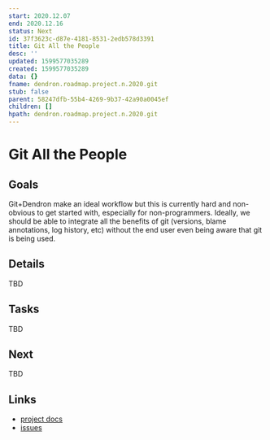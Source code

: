 ```yaml
---
start: 2020.12.07
end: 2020.12.16
status: Next
id: 37f3623c-d87e-4181-8531-2edb578d3391
title: Git All the People
desc: ''
updated: 1599577035289
created: 1599577035289
data: {}
fname: dendron.roadmap.project.n.2020.git
stub: false
parent: 58247dfb-55b4-4269-9b37-42a90a0045ef
children: []
hpath: dendron.roadmap.project.n.2020.git
---
```

# Git All the People

## Goals

Git+Dendron make an ideal workflow but this is currently hard and non-obvious to get started with, especially for non-programmers. Ideally, we should be able to integrate all the benefits of git (versions, blame annotations, log history, etc) without the end user even being aware that git is being used.

## Details

TBD

## Tasks

TBD

## Next

TBD

## Links

- [project docs](https://dendron.so/notes/37f3623c-d87e-4181-8531-2edb578d3391.html)
- [issues](https://github.com/dendronhq/dendron/labels/pro.git)
